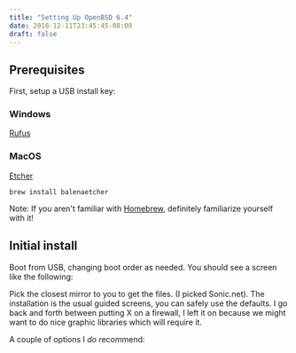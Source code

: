 ```yaml
---
title: "Setting Up OpenBSD 6.4"
date: 2018-12-11T23:45:45-08:00
draft: false
---
```


## Prerequisites

First, setup a USB install key:

### Windows

[Rufus]

### MacOS

[Etcher]
```
brew install balenaetcher
```

Note: If you aren't familiar with [Homebrew], definitely familiarize yourself
with it!

## Initial install

Boot from USB, changing boot order as needed. You should see a screen like
the following:



Pick the closest mirror to you to get the files. (I picked Sonic.net).
The installation is the usual guided screens, you can safely use the defaults.
I go back and forth between putting X on a firewall, I left it on because
we might want to do nice graphic libraries which will require it.

A couple of options I *do* recommend:

[Rufus]: https://rufus.ie/en_IE.html
[Etcher]: https://www.balena.io/etcher/
[Homebrew]: https://brew.sh
